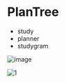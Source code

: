 # PlanTree
- study
- planner
- studygram
  
![image](https://github.com/user-attachments/assets/fdcd5809-b2bb-452a-9eeb-836eb1dbe0cc)

![1](https://github.com/user-attachments/assets/a110dd47-532e-4d16-8c77-0e2786d2b717)


